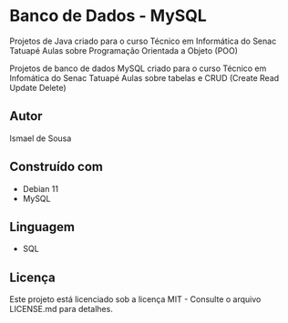 # Banco de Dados - MySQL

Projetos de Java criado para o curso Técnico em Informática do Senac Tatuapé
Aulas sobre Programação Orientada a Objeto (POO)

Projetos de banco de dados MySQL criado para o curso Técnico em Infomática do Senac Tatuapé
Aulas sobre tabelas e CRUD (Create Read Update Delete)

## Autor
Ismael de Sousa

## Construído com
* Debian 11
* MySQL

## Linguagem
* SQL

## Licença
Este projeto está licenciado sob a licença MIT - Consulte o arquivo LICENSE.md para detalhes.
